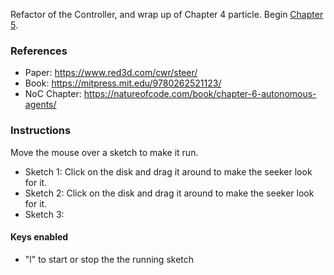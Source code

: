 Refactor of the Controller, and wrap up of Chapter 4 particle.
Begin [Chapter 5](https://www.youtube.com/watch?v=P_xJMH8VvAE&list=PLRqwX-V7Uu6ZV4yEcW3uDwOgGXKUUsPOM&index=38).

### References
- Paper: <https://www.red3d.com/cwr/steer/>
- Book: <https://mitpress.mit.edu/9780262521123/>
- NoC Chapter: <https://natureofcode.com/book/chapter-6-autonomous-agents/>

### Instructions

Move the mouse over a sketch to make it run. 

- Sketch 1: Click on the disk and drag it around to make the seeker look for it.
- Sketch 2: Click on the disk and drag it around to make the seeker look for it.
- Sketch 3: 

#### Keys enabled

- "l" to start or stop the the running sketch

